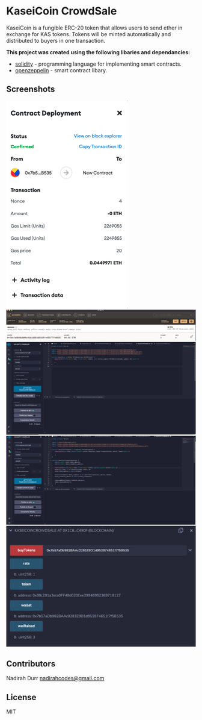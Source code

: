 # KaseiCoin CrowdSale

KaseiCoin is a fungible ERC-20 token that allows users to send ether in exchange for KAS tokens. Tokens will be minted automatically and distributed to buyers in one transaction. 


**This project was created using the following libaries and dependancies:**

* [solidity](https://docs.soliditylang.org/) - programming language for implementing smart contracts.
* [openzeppelin](https://github.com/OpenZeppelin) - smart contract libary. 

## Screenshots
![Metamask Transaction](/images/Deployed-Metamask.png)
![Ganache Transaction](/images/Ganache-Transaction.png)
![KaseiCoin Complied](/images/KaseiCoin-Compiled.png)
![KaseiCoinCrowdsaleDeployer complied](/images/KaseiCoinCrowdsaleDeployer-complied.png)
![Wei Raised](/images/Wei-Raised.png)


## Contributors

Nadirah Durr
nadirahcodes@gmail.com

## License
MIT
